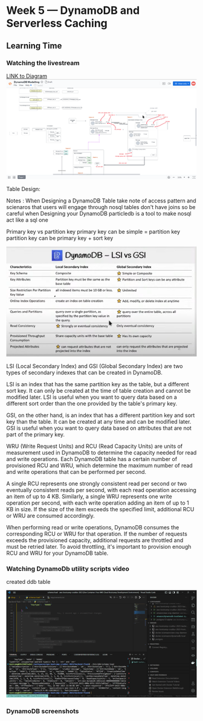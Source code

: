 # Week 5 — DynamoDB and Serverless Caching


## Learning Time

### Watching the livestream

  [LINK to Diagram](https://lucid.app/lucidchart/8f58a19d-3821-4529-920f-5bb802d6c6a3/edit?invitationId=inv_e47bc316-9caa-4aee-940f-161e01e22715&page=0_0#)
  ![](assets/week5/lucid_chart_dynamo_db.png)

Table Design:

  Notes :
  When Designing a DynamoDB Table take note of access pattern and scienaros that users will engage through
  nosql tables don't have joins so be careful when Designing your DynamoDB
  particledb is a tool to make nosql act like a sql one

  Primary key vs partition key 
  primary key can be simple = partition key 
  partition key can be primary key + sort key
  
![](assets/week5/lsi_vs_gsi.png)

LSI (Local Secondary Index) and GSI (Global Secondary Index) are two types of secondary indexes that can be created in DynamoDB.

LSI is an index that has the same partition key as the table, but a different sort key. It can only be created at the time of table creation and cannot be modified later. LSI is useful when you want to query data based on a different sort order than the one provided by the table's primary key.

GSI, on the other hand, is an index that has a different partition key and sort key than the table. It can be created at any time and can be modified later. GSI is useful when you want to query data based on attributes that are not part of the primary key.

WRU (Write Request Units) and RCU (Read Capacity Units) are units of measurement used in DynamoDB to determine the capacity needed for read and write operations. Each DynamoDB table has a certain number of provisioned RCU and WRU, which determine the maximum number of read and write operations that can be performed per second.

A single RCU represents one strongly consistent read per second or two eventually consistent reads per second, with each read operation accessing an item of up to 4 KB. Similarly, a single WRU represents one write operation per second, with each write operation adding an item of up to 1 KB in size. If the size of the item exceeds the specified limit, additional RCU or WRU are consumed accordingly.

When performing read or write operations, DynamoDB consumes the corresponding RCU or WRU for that operation. If the number of requests exceeds the provisioned capacity, additional requests are throttled and must be retried later. To avoid throttling, it's important to provision enough RCU and WRU for your DynamoDB table.


### Watching DynamoDb utility scripts video

created ddb table

![](assets/week5/created_ddb_table.png)

### DynamoDB screenshots